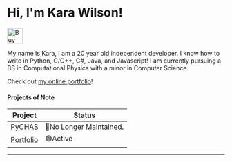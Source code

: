 # Hi, I'm Kara Wilson!
<a href='https://ko-fi.com/K3K11176UW' target='_blank'><img height='36' style='border:0px;height:36px;' src='https://storage.ko-fi.com/cdn/kofi6.png?v=6' border='0' alt='Buy Me a Coffee at ko-fi.com' /></a>

<p>My name is Kara, I am a 20 year old independent developer. I know how to write in Python, C/C++, C#, Java, and Javascript! I am currently pursuing a BS in Computational Physics with a minor in Computer Science.</p>

Check out [my online portfolio](https://jushpush.github.io/)!

#### Projects of Note
|Project|Status|
|-------|------|
[PyCHAS](https://github.com/JushPush/PyCHAS)|🔴No Longer Maintained.   
[Portfolio](https://jushpush.github.io/)|🟢Active

---

